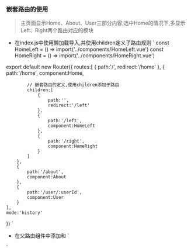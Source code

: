 ### 嵌套路由的使用
> 主页面显示Home、About、User三部分内容,选中Home的情况下,多显示Left、Right两个路由对应的模块

* 在index.js中使用懒加载导入,并使用children定义子路由规则
`
const HomeLeft = () => import('../components/HomeLeft.vue')
const HomeRight = () => import('../components/HomeRight.vue')

export default new Router({
    routes:[
        {
            path:'/',
            redirect:'/home'
        },
        {
            path:'/home',
            component:Home,
            
            // 嵌套路由的定义,使用children添加子路由
            children:[
                {
                    path:'',
                    redirect:'/left'
                },
                {
                    path:'/left',
                    component:HomeLeft
                },
                {
                    path:'/right',
                    component:HomeRight
                }
            ]
        },
        {
            path:'/about',
            component:About
        },
        {
            path:'/user/:userId',
            component:User
        }
    ],
    mode:'history'
})
`

* 在父路由组件中添加<router-link>和<router-view>
`
<template>
<div>
    <h2>我是首页,嘿嘿嘿</h2>

    <!-- 嵌套路由 -->
    <router-link to="/left" tag="button">左模块</router-link>
    <router-link to="right" tag="button">右模块</router-link>
    <router-view></router-view>
</div>
</template>
`